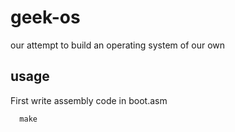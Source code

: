 # geek-os
our attempt to build an operating system of our own
## usage
First write assembly code in boot.asm
```
  make
```
